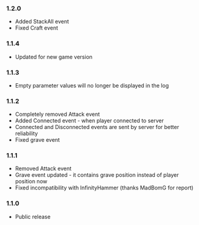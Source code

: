 ### 1.2.0
- Added StackAll event
- Fixed Craft event
### 1.1.4
- Updated for new game version
### 1.1.3
- Empty parameter values will no longer be displayed in the log
### 1.1.2
- Completely removed Attack event
- Added Connected event - when player connected to server
- Connected and Disconnected events are sent by server for better reliability 
- Fixed grave event
### 1.1.1
- Removed Attack event
- Grave event updated - it contains grave position instead of player position now
- Fixed incompatibility with InfinityHammer (thanks MadBomG for report)
### 1.1.0
- Public release